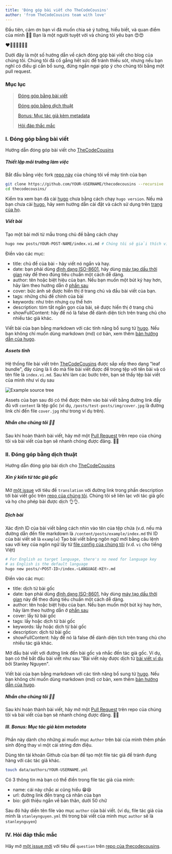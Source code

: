 ```yaml
---
title: 'Đóng góp bài viết cho TheCodeCousins'
author: 'from TheCodeCousins team with love'
---
```


Đầu tiên, cảm ơn bạn vì đã muốn chia sẻ ý tưởng, hiểu biết, và quan điểm của mình 🎉🎉 Bạn là một người tuyệt vời và chúng tôi yêu bạn 😍😍

❤️🧡💛💚💙💜🖤

Dưới đây là một số hướng dẫn về cách đóng góp bài viết cho blog của chúng tôi.
Chúng tôi đã cố gắng hết sức để tránh thiếu sót, nhưng nếu bạn nghĩ có điều gì cần bổ sung, đừng ngần ngại góp ý cho chúng tôi bằng một pull request.

### Mục lục

> [Đóng góp bằng bài viết](#author)
>
> [Đóng góp bằng dịch thuật](#translator)
>
> [Bonus: Mục tác giả kèm metadata](#bonus)
>
> [Hỏi đáp thắc mắc](#question)

### <a name="author" id="author"></a> I. Đóng góp bằng bài viết

Hướng dẫn đóng góp bài viết cho [TheCodeCousins](https://thecodecousins.com)

##### Thiết lập môi trường làm việc

Bắt đầu bằng việc fork [repo này](https://github.com/thecodecousins/thecodecousins) của chúng tôi về máy tính của bạn

```bash
git clone https://github.com/YOUR-USERNAME/thecodecousins --recursive
cd thecodecousins/
```

Kiểm tra xem bạn đã cài [hugo](https://gohugo.io) chưa bằng cách chạy `hugo version`.
Nếu mà bạn chưa cài [hugo](https://gohugo.io), hãy xem hướng dẫn cài đặt và cách sử dụng trên [trang của họ](https://gohugo.io/getting-started/installing/).

##### Viết bài

Tạo một bài mới từ mẫu trong chủ đề bằng cách chạy

```bash
hugo new posts/YOUR-POST-NAME/index.vi.md # Chúng tôi sẽ giải thích vì sao dùng index.vi.md trong phần sau
```

Điền vào các mục:

- title: chủ để của bài - hãy viết nó ngắn và hay.
- date: bạn phải dùng [định dạng ISO-8601](https://vi.wikipedia.org/wiki/ISO_8601), hãy dùng [máy tạo dấu thời gian](https://timestampgenerator.com/) này để theo đúng tiêu chuẩn một cách dễ dàng.
- author: tên hoặc biệt hiệu của bạn. Nếu bạn muốn một bút ký hay hơn, hãy làm theo hướng dẫn ở [phần sau](#bonus)
- cover: bức ảnh sẽ được hiển thị ở trang chủ và đầu bài viết của bạn.
- tags: những chủ đề chính của bài
- keywords: như trên nhưng cụ thể hơn
- description: tóm tắt ngắn gọn của bài, sẽ được hiển thị ở trang chủ
- showFullContent: hãy để nó là false để dành diện tích trên trang chủ cho nhiều tác giả khác.

Viết bài của bạn bằng markdown với các tính năng bổ sung từ [hugo](https://gohugo.io/).
Nếu bạn không chỉ muốn dùng markdown (md) cơ bản, xem thêm [bản hướng dẫn của hugo](https://gohugo.io/content-management/).

##### Assets tĩnh

Hệ thống file bài viết trên [TheCodeCousins](https://thecodecousins.com) được sắp xếp theo dạng "leaf bundle", đây cũng là lí do mà file bài viết được để trong tệp với tên bài và có tên file là `index.vi.md`.
Sau khi làm các bước trên, bạn sẽ thấy tệp bài viết của mình như ví dụ sau

![Example source tree](/example-tree.png)

Assets của bạn sau đó có thể được thêm vào bài viết bằng đường link đầy đủ với `content` là tệp gốc
(ví dụ, `/posts/test-posts/img/cover.jpg` là đường link chỉ đến file `cover.jpg` như trong ví dụ trên).

##### Nhắn cho chúng tôi 🎉🎉

Sau khi hoàn thành bài viết, hãy mở một [Pull Request](https://github.com/thecodecousins/thecodecousins/compare) trên repo của chúng tôi và bài viết của bạn sẽ nhanh chóng được đăng. 🥳🥳

### <a name="translator" id="translator"></a> II. Đóng góp bằng dịch thuật

Hướng dẫn đóng góp bài dịch cho [TheCodeCousins](https://thecodecousins.com)

##### Xin ý kiến từ tác giả gốc

Mở [một issue](https://github.com/thecodecousins/thecodecousins/issues/new) với tiêu đề `translation` với đường link trong phần description tới bài viết gốc trên [repo của chúng tôi](https://github.com/thecodecousins/thecodecousins).
Chúng tôi sẽ liên lạc với tác giả gốc và họ cho phép bài được dịch 👌👌.

##### Dịch bài

Xác định ID của bài viết bằng cách nhìn vào tên của tệp chứa (v.d. nếu mà đường dẫn đến file markdown là `/content/posts/example/index.md` thì ID của bài viết sẽ là `example`)
Tạo bài viết bằng ngôn ngữ mới bằng câu lệnh sau với key của ngôn ngữ lấy từ [file config của chúng tôi](https://github.com/thecodecousins/thecodecousins/blob/master/config.yaml) (v.d. `vi` cho tiếng Việt)

```bash
# For English as target language, there's no need for language key
# as English is the default language
hugo new posts/<POST-ID>/index.<LANGUAGE-KEY>.md
```

Điền vào các mục:

- title: dịch từ bài gốc
- date: bạn phải dùng [định dạng ISO-8601](https://vi.wikipedia.org/wiki/ISO_8601), hãy dùng [máy tạo dấu thời gian](https://timestampgenerator.com/) này để theo đúng tiêu chuẩn một cách dễ dàng.
- author: tên hoặc biệt hiệu của bạn. Nếu bạn muốn một bút ký hay hơn, hãy làm theo hướng dẫn ở [phần sau](#bonus)
- cover: lấy từ bài gốc
- tags: lấy hoặc dịch từ bài gốc
- keywords: lấy hoặc dịch từ bài gốc
- description: dịch từ bài gốc
- showFullContent: hãy để nó là false để dành diện tích trên trang chủ cho nhiều tác giả khác.

Mở đầu bài viết với đường link đến bài gốc và nhắc đến tác giả gốc.
Ví dụ, bạn có thể bắt đầu bài viết như sau "Bài viết này được dịch từ [bài viết ví dụ](/vi/posts/example) bởi Stanley Nguyen".

Viết bài của bạn bằng markdown với các tính năng bổ sung từ [hugo](https://gohugo.io/).
Nếu bạn không chỉ muốn dùng markdown (md) cơ bản, xem thêm [bản hướng dẫn của hugo](https://gohugo.io/content-management/).

##### Nhắn cho chúng tôi 🎉🎉

Sau khi hoàn thành bài viết, hãy mở một [Pull Request](https://github.com/thecodecousins/thecodecousins/compare) trên repo của chúng tôi và bài viết của bạn sẽ nhanh chóng được đăng. 🥳🥳

##### <a name="bonus" id="bonus"></a> III. Bonus: Mục tác giả kèm metadata

Phần này dành cho những ai muốn mục `Author` trên bài của mình thêm phần sinh động thay vì một cái string đơn điệu.

Dùng tên tài khoản Github của bạn để tạo một file tác giả để tránh đụng hàng với các tác giả khác.

```bash
touch data/authors/YOUR-USERNAME.yml
```

Có 3 thông tin mà bạn có thể điền trong file tác giả của mình:

- name: cái này chắc ai cũng hiểu 😁😆
- url: đường link đến trang cá nhân của bạn
- bio: giới thiệu ngắn về bản thân, dưới 50 chữ

Sau đó hãy diền tên file vào mục `author` của bài viết. (ví dụ, file tác giả của mình là `stanleynguyen.yml` thì trong bài viết của mình mục `author` sẽ là `stanleynguyen`)

### <a name="question" id="question"> IV. Hỏi đáp thắc mắc

Hăy mở [một issue mới](https://github.com/thecodecousins/thecodecousins/issues/new) với tiêu đề `question` trên [repo của thecodecousins](https://github.com/thecodecousins/thecodecousins).
